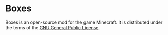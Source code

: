 Boxes
=====
Boxes is an open-source mod for the game Minecraft. It is distributed under the terms of the [GNU General Public License](http://www.gnu.org/licenses/gpl.html).
